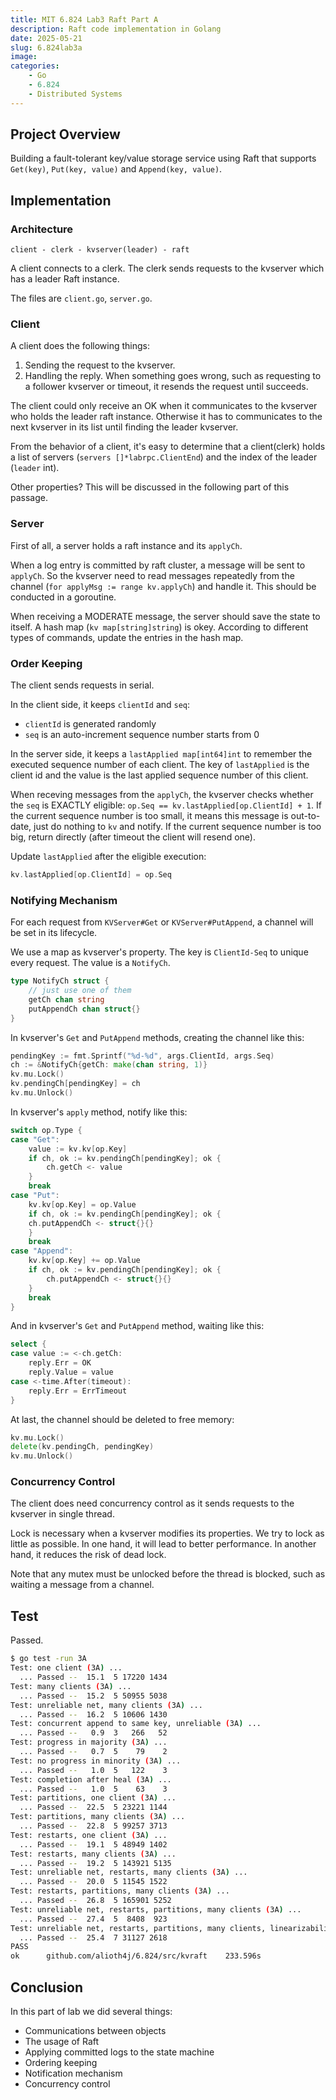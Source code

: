 ```yaml
---
title: MIT 6.824 Lab3 Raft Part A
description: Raft code implementation in Golang
date: 2025-05-21
slug: 6.824lab3a
image: 
categories:
    - Go
    - 6.824
    - Distributed Systems
---
```


## Project Overview
Building a fault-tolerant key/value storage service using Raft that supports `Get(key)`, `Put(key, value)` and `Append(key, value)`.  

## Implementation
### Architecture
```
client - clerk - kvserver(leader) - raft
```

A client connects to a clerk. The clerk sends requests to the kvserver which has a leader Raft instance.  

The files are `client.go`, `server.go`.  

### Client
A client does the following things:  
1. Sending the request to the kvserver.
2. Handling the reply. When something goes wrong, such as requesting to a follower kvserver or timeout, it resends the request until succeeds.

The client could only receive an OK when it communicates to the kvserver who holds the leader raft instance. Otherwise it has to communicates to the next kvserver in its list until finding the leader kvserver.  

From the behavior of a client, it's easy to determine that a client(clerk) holds a list of servers (`servers []*labrpc.ClientEnd`) and the index of the leader (`leader` int).  

Other properties? This will be discussed in the following part of this passage.  

### Server
First of all, a server holds a raft instance and its `applyCh`.  

When a log entry is committed by raft cluster, a message will be sent to `applyCh`. So the kvserver need to read messages repeatedly from the channel (`for applyMsg := range kv.applyCh`) and handle it. This should be conducted in a goroutine.  

When receiving a MODERATE message, the server should save the state to itself. A hash map (`kv map[string]string`) is okey. According to different types of commands, update the entries in the hash map.  

### Order Keeping
The client sends requests in serial.  

In the client side, it keeps `clientId` and `seq`:  
- `clientId` is generated randomly
- `seq` is an auto-increment sequence number starts from 0

In the server side, it keeps a `lastApplied map[int64]int` to remember the executed sequence number of each client. The key of `lastApplied` is the client id and the value is the last applied sequence number of this client.  

When receving messages from the `applyCh`, the kvserver checks whether the `seq` is EXACTLY eligible: `op.Seq == kv.lastApplied[op.ClientId] + 1`. If the current sequence number is too small, it means this message is out-to-date, just do nothing to `kv` and notify. If the current sequence number is too big, return directly (after timeout the client will resend one).  

Update `lastApplied` after the eligible execution:  
```go
kv.lastApplied[op.ClientId] = op.Seq
```

### Notifying Mechanism
For each request from `KVServer#Get` or `KVServer#PutAppend`, a channel will be set in its lifecycle.  

We use a map as kvserver's property. The key is `ClientId-Seq` to unique every request. The value is a `NotifyCh`.  

```go
type NotifyCh struct {
    // just use one of them
	getCh chan string
	putAppendCh chan struct{}
}
```

In kvserver's `Get` and `PutAppend` methods, creating the channel like this:  
```go
pendingKey := fmt.Sprintf("%d-%d", args.ClientId, args.Seq)
ch := &NotifyCh{getCh: make(chan string, 1)}
kv.mu.Lock()
kv.pendingCh[pendingKey] = ch
kv.mu.Unlock()
```

In kvserver's `apply` method, notify like this:  
```go
switch op.Type {
case "Get":
	value := kv.kv[op.Key]
	if ch, ok := kv.pendingCh[pendingKey]; ok {
		ch.getCh <- value
	}
	break
case "Put":
	kv.kv[op.Key] = op.Value
    if ch, ok := kv.pendingCh[pendingKey]; ok {
	ch.putAppendCh <- struct{}{}
	}
	break
case "Append":
	kv.kv[op.Key] += op.Value
   	if ch, ok := kv.pendingCh[pendingKey]; ok {
		ch.putAppendCh <- struct{}{}
	}
	break
}
```

And in kvserver's `Get` and `PutAppend` method, waiting like this:  
```go
select {
case value := <-ch.getCh:
	reply.Err = OK
	reply.Value = value
case <-time.After(timeout):
	reply.Err = ErrTimeout
}
```

At last, the channel should be deleted to free memory:  
```go
kv.mu.Lock()
delete(kv.pendingCh, pendingKey)
kv.mu.Unlock()
```

### Concurrency Control
The client does need concurrency control as it sends requests to the kvserver in single thread.  

Lock is necessary when a kvserver modifies its properties. We try to lock as little as possible. In one hand, it will lead to better performance. In another hand, it reduces the risk of dead lock.  

Note that any mutex must be unlocked before the thread is blocked, such as waiting a message from a channel.  

## Test
Passed.  
```bash
$ go test -run 3A
Test: one client (3A) ...
  ... Passed --  15.1  5 17220 1434
Test: many clients (3A) ...
  ... Passed --  15.2  5 50955 5038
Test: unreliable net, many clients (3A) ...
  ... Passed --  16.2  5 10606 1430
Test: concurrent append to same key, unreliable (3A) ...
  ... Passed --   0.9  3   266   52
Test: progress in majority (3A) ...
  ... Passed --   0.7  5    79    2
Test: no progress in minority (3A) ...
  ... Passed --   1.0  5   122    3
Test: completion after heal (3A) ...
  ... Passed --   1.0  5    63    3
Test: partitions, one client (3A) ...
  ... Passed --  22.5  5 23221 1144
Test: partitions, many clients (3A) ...
  ... Passed --  22.8  5 99257 3713
Test: restarts, one client (3A) ...
  ... Passed --  19.1  5 48949 1402
Test: restarts, many clients (3A) ...
  ... Passed --  19.2  5 143921 5135
Test: unreliable net, restarts, many clients (3A) ...
  ... Passed --  20.0  5 11545 1522
Test: restarts, partitions, many clients (3A) ...
  ... Passed --  26.8  5 165901 5252
Test: unreliable net, restarts, partitions, many clients (3A) ...
  ... Passed --  27.4  5  8408  923
Test: unreliable net, restarts, partitions, many clients, linearizability checks (3A) ...
  ... Passed --  25.4  7 31127 2618
PASS
ok  	github.com/alioth4j/6.824/src/kvraft	233.596s
```

## Conclusion
In this part of lab we did several things:  
- Communications between objects
- The usage of Raft
- Applying committed logs to the state machine
- Ordering keeping
- Notification mechanism
- Concurrency control

